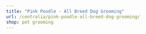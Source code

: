 ```yaml
---
title: "Pink Poodle - All Breed Dog Grooming"
url: /centralia/pink-poodle-all-breed-dog-grooming/
shop: pet grooming
---
```

